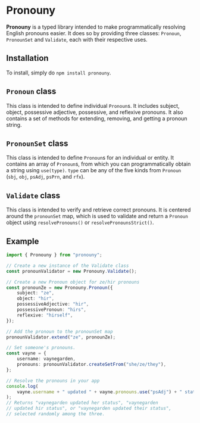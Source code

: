 # Pronouny

**Pronouny** is a typed library intended to make programmatically resolving English pronouns easier. It does so by providing three classes: `Pronoun`, `PronounSet` and `Validate`, each with their respective uses.

## Installation

To install, simply do `npm install pronouny`.

## `Pronoun` class

This class is intended to define individual `Pronoun`s. It includes subject, object, possessive adjective, possessive, and reflexive pronouns. It also contains a set of methods for extending, removing, and getting a pronoun string.

## `PronounSet` class

This class is intended to define `Pronoun`s for an individual or entity. It contains an array of `Pronoun`s, from which you can programmatically obtain a string using `use(type)`. `type` can be any of the five kinds from `Pronoun` (`sbj`, `obj`, `psAdj`, `psPrn`, and `rfx`).

## `Validate` class

This class is intended to verify and retrieve correct pronouns. It is centered around the `pronounSet` map, which is used to validate and return a `Pronoun` object using `resolvePronouns()` or `resolvePronounsStrict()`.

## Example

```ts
import { Pronouny } from "pronouny";

// Create a new instance of the Validate class
const pronounValidator = new Pronouny.Validate();

// Create a new Pronoun object for ze/hir pronouns
const pronounZe = new Pronouny.Pronoun({
	subject: "ze",
	object: "hir",
	possessiveAdjective: "hir",
	possessivePronoun: "hirs",
	reflexive: "hirself",
});

// Add the pronoun to the pronounSet map
pronounValidator.extend("ze", pronounZe);

// Set someone's pronouns.
const vayne = {
	username: vaynegarden,
	pronouns: pronounValidator.createSetFrom("she/ze/they"),
};

// Resolve the pronouns in your app
console.log(
	vayne.username + " updated " + vayne.pronouns.use("psAdj") + " status."
);
// Returns "vaynegarden updated her status", "vaynegarden
// updated hir status", or "vaynegarden updated their status",
// selected randomly among the three.
```
